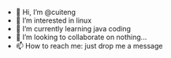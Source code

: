 - 👋 Hi, I’m @cuiteng
- 👀 I’m interested in linux
- 🌱 I’m currently learning java coding
- 💞️ I’m looking to collaborate on nothing...
- 📫 How to reach me: just drop me a message

<!---
cuiteng/cuiteng is a ✨ special ✨ repository because its `README.md` (this file) appears on your GitHub profile.
You can click the Preview link to take a look at your changes.
--->
